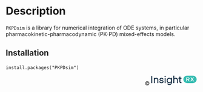 # Description

`PKPDsim` is a library for numerical integration of ODE systems, in particular pharmacokinetic-pharmacodynamic (PK-PD) mixed-effects models.

## Installation

```
install.packages("PKPDsim")
```

<div align="right">
© <img src="man/figures/insightrx_logo_color.png" alt="InsightRX logo" width="120" />
</div>
